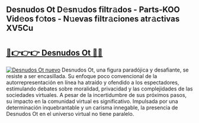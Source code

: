 ## Desnudos Ot D𝚎sn𝚞dos filtr𝚊dos - Parts-KOO Vid𝚎os f𝚘tos - N𝚞evas filtr𝚊ciones atr𝚊ctivas XV5Cu

# <h2><a href="http://mbc8fwl.tromn.icu/?c=Desnudos+Ot">🔗👉👉👉 Desnudos Ot 🔗🔗</a></h2>

[![Desnudos Ot nuevo](https://i.imgur.com/pEAQMta.gif)](http://mbc8fwl.tromn.icu/?c=Desnudos+Ot)
Desnudos Ot, una figura paradójica y desafiante, se resiste a ser encasillada. Su enfoque poco convencional de la autorrepresentación en línea ha atraído y ofendido a los espectadores, estimulando debates sobre moralidad, privacidad y las complejidades de las sociedades virtuales. A pesar de la incertidumbre de sus próximos pasos, su impacto en la comunidad virtual es significativo. Impulsada por una determinación inquebrantable y un carisma innegable, la presencia de Desnudos Ot en el universo virtual no tiene paralelo.
